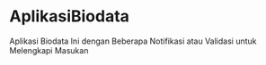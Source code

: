 # AplikasiBiodata
Aplikasi Biodata Ini dengan Beberapa Notifikasi atau Validasi untuk Melengkapi Masukan

<img src="" />
